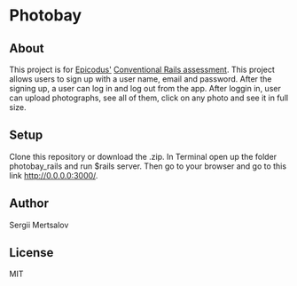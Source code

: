 # Photobay
## About
This project is for [Epicodus'](http://www.epicodus.com/) [Conventional Rails assessment](http://www.learnhowtoprogram.com/lessons/conventional-rails-assessment). 
This project allows users to sign up with a user name, email and password. After the signing up, a user can log in and log out from the app. After loggin in, user can upload photographs, see all of them, click on any photo and see it in full size.

## Setup
Clone this repository or download the .zip. In Terminal open up the folder photobay_rails and run $rails server. Then go to your browser and go to this link http://0.0.0.0:3000/.
## Author
Sergii Mertsalov

## License
MIT